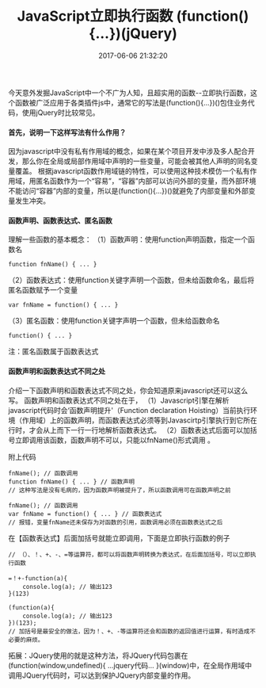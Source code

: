 ﻿---
title: JavaScript立即执行函数 (function(){...})(jQuery)
date: 2017-06-06 21:32:20
categories: JavaScript
tags:
- 函数
---

今天意外发掘JavaScript中一个不广为人知，且超实用的函数--立即执行函数，这个函数被广泛应用于各类插件js中，通常它的写法是(function(){...})()包住业务代码，使用jQuery时比较常见。
<!-- more -->

#### 首先，说明一下这样写法有什么作用？

因为javascript中没有私有作用域的概念，如果在某个项目开发中涉及多人配合开发，那么你在全局或局部作用域中声明的一些变量，可能会被其他人声明的同名变量覆盖。
根据javascript函数作用域链的特性，可以使用这种技术模仿一个私有作用域，用匿名函数作为一个“容易”，“容器”内部可以访问外部的变量，而外部环境不能访问“容器”内部的变量，所以是(function(){...})()就避免了内部变量和外部变量发生冲突。

#### 函数声明、函数表达式、匿名函数

理解一些函数的基本概念：
（1）函数声明：使用function声明函数，指定一个函数名
```
function fnName() { ... }
```
（2）函数表达式：使用function关键字声明一个函数，但未给函数命名，最后将匿名函数赋予一个变量
```
var fnName = function() { ... }
```
（3）匿名函数：使用function关键字声明一个函数，但未给函数命名
```
function() { ... }
```
注：匿名函数属于函数表达式

#### 函数声明和函数表达式不同之处
介绍一下函数声明和函数表达式不同之处，你会知道原来javascript还可以这么写。
函数声明和函数表达式不同之处在于，
（1）Javascript引擎在解析javascript代码时会‘函数声明提升'（Function declaration Hoisting）当前执行环境（作用域）上的函数声明，而函数表达式必须等到Javascirtp引擎执行到它所在行时，才会从上而下一行一行地解析函数表达式。
（2）函数表达式后面可以加括号立即调用该函数，函数声明不可以，只能以fnName()形式调用 。

附上代码
```
fnName(); // 函数调用
function fnName() { ... } // 函数声明
// 这种写法是没有毛病的，因为函数声明被提升了，所以函数调用可在函数声明之前

fnName(); // 函数调用
var fnName = function() { ... } // 函数表达式
// 报错，变量fnName还未保存为对函数的引用，函数调用必须在函数表达式之后
```

在【函数表达式】后面加括号就能立即调用，下面是立即执行函数的例子
```
// （）、！、+、-、=等运算符，都可以将函数声明转换为表达式，在后面加括号，可以立即执行函数

=！+-function(a){
    console.log(a); // 输出123
}(123)

(function(a){
    console.log(a); // 输出123
})(123);
// 加括号是最安全的做法，因为！、+、-等运算符还会和函数的返回值进行运算，有时造成不必要的麻烦。
```

拓展：JQuery使用的就是这种方法，将JQuery代码包裹在(function(window,undefined){ …jquery代码… }(window)中，在全局作用域中调用JQuery代码时，可以达到保护JQuery内部变量的作用。